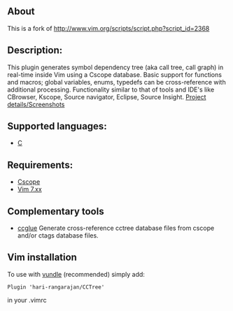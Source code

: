 ## About

This is a fork of http://www.vim.org/scripts/script.php?script_id=2368

## Description:
This plugin generates symbol dependency tree (aka call tree, call graph) in real-time inside Vim using a Cscope database. Basic support for functions and macros; global variables, enums, typedefs can be cross-reference with additional processing. Functionality similar to that of tools and IDE's like CBrowser, Kscope, Source navigator, Eclipse, Source Insight. [Project details/Screenshots](http://sites.google.com/site/vimcctree/) 

## Supported languages: 
* [C](http://en.wikipedia.org/wiki/C_(programming_language)) 

## Requirements:
* [Cscope](http://cscope.sourceforge.net/)
* [Vim 7.xx](http://www.vim.org/) 

## Complementary tools
* [ccglue](http://sourceforge.net/projects/ccglue/) Generate cross-reference cctree database files from cscope and/or ctags database files.

## Vim installation
To use with [vundle](https://github.com/gmarik/Vundle.vim) (recommended) simply add:

```vim
Plugin 'hari-rangarajan/CCTree' 
```

in your .vimrc
